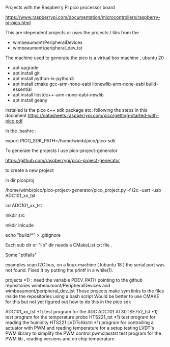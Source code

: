 Projects with the Raspberry Pi pico processor board 

https://www.raspberrypi.com/documentation/microcontrollers/raspberry-pi-pico.html

This are idependent projects or uses the projects / libs from the 

   * wimbeaumont/PeripheralDevices
   * wimbeaumont/peripheral_dev_tst
   
The machine used to generate the pico  is  a virtual box machine , ubuntu 20  

   * apt  upgrade
   * apt install git
   * apt install python-is-python3
   * apt install cmake gcc-arm-none-eabi libnewlib-arm-none-eabi build-essential
   * apt install libstdc++-arm-none-eabi-newlib
   * apt install geany 



installed is the pico c++ sdk package etc.  following the steps in this document https://datasheets.raspberrypi.com/pico/getting-started-with-pico.pdf

in the .bashrc  : 

export PICO_SDK_PATH=/home/wimb/pico/pico-sdk

To generate the projects  I use pico-project-generator 

https://github.com/raspberrypi/pico-project-generator

to create a new project 

in dir picoproj

/home/wimb/pico/pico-project-generator/pico_project.py  -f i2c -uart -usb ADC101_xx_tst

cd ADC101_xx_tst 

mkdir src

mkdir inlcude 

echo  "build/*" > .gitignore

Each sub dir or "lib"  dir needs a CMakeList.txt file . 






Some "ptifalls"  

examples  scan I2C bus,  on a linux machine ( lubuntu 18 ) the serial port was not found.  Fixed it by putting hte printf in a while(1). 

projects 
*1)  : need the variable PDEV_PATH pointing to the github repositories wimbeaumont/PeripheralDevices  and wimbeaumont/peripheral_dev_tst 
These projects make sym links to the files inside the repositories using a bash script 
Would be better to use CMAKE for this but not yet figured out how to do this in the pico sdk 


ADC101_xx_tst	*1)	test program for the ADC  ADC101
AT30TSE752_tst	*1)	test program for the temperature probe 
HTS221_tst	   *1)	test program for reading the humidity HTS221
LVDTchkctrl    *1)	program for controlling a actuator with PWM  and reading temperature for a setup testing LVDT's 
PWM					library to simplify the PWM control 
pwmclasstst			test program for the PWM lib , reading versions and on chip  temperature




